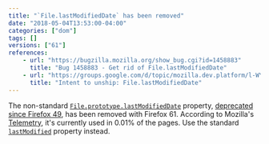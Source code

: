 ```yaml
---
title: "`File.lastModifiedDate` has been removed"
date: "2018-05-04T13:53:00-04:00"
categories: ["dom"]
tags: []
versions: ["61"]
references:
    - url: "https://bugzilla.mozilla.org/show_bug.cgi?id=1458883"
      title: "Bug 1458883 - Get rid of File.lastModifiedDate"
    - url: "https://groups.google.com/d/topic/mozilla.dev.platform/l-WY9qvfUNg/discussion"
      title: "Intent to unship: File.lastModifiedDate"
---
```

The non-standard [`File.prototype.lastModifiedDate`](https://developer.mozilla.org/docs/Web/API/File/lastModifiedDate) property, [deprecated since Firefox 49](https://www.fxsitecompat.com/en-CA/docs/2016/file-lastmodifieddate-has-been-deprecated/), has been removed with Firefox 61. According to Mozilla's [Telemetry](https://telemetry.mozilla.org/), it's currently used in 0.01% of the pages. Use the standard [`lastModified`](https://developer.mozilla.org/docs/Web/API/File/lastModified) property instead.
